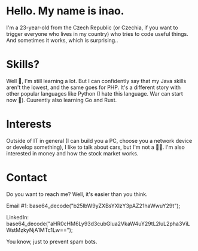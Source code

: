 # Hello. My name is inao.
I'm a 23-year-old from the Czech Republic (or Czechia, if you want to trigger everyone who lives in my country) who tries to code useful things. And sometimes it works, which is surprising..

# Skills?
Well 🤔, I'm still learning a lot. But I can confidently say that my Java skills aren't the lowest, and the same goes for PHP. It's a different story with other popular languages like Python (I hate this language. War can start now 🤯). Cuurently also learning Go and Rust.

# Interests
Outside of IT in general (I can build you a PC, choose you a network device or develop something), I like to talk about cars, but I'm not a 👨‍🔧. I'm also interested in money and how the stock market works.

# Contact
Do you want to reach me? Well, it's easier than you think.

Email #1: base64_decode("b25lbW9yZXBsYXlzY3pAZ21haWwuY29t");

LinkedIn: base64_decode("aHR0cHM6Ly93d3cubGlua2VkaW4uY29tL2luL2pha3ViLWstMzkyNjA1MTc1Lw==");

You know, just to prevent spam bots.

